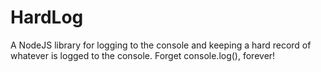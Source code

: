# HardLog
A NodeJS library for logging to the console and keeping a hard record of whatever is logged to the console. Forget console.log(), forever!
